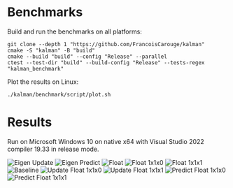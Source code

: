 # Benchmarks

Build and run the benchmarks on all platforms:

```shell
git clone --depth 1 "https://github.com/FrancoisCarouge/kalman"
cmake -S "kalman" -B "build"
cmake --build "build" --config "Release" --parallel
ctest --test-dir "build" --build-config "Release" --tests-regex "kalman_benchmark"
```

Plot the results on Linux:

```shell
./kalman/benchmark/script/plot.sh
```

# Results

Run on Microsoft Windows 10 on native x64 with Visual Studio 2022 compiler 19.33 in release mode.

![Eigen Update](https://raw.githubusercontent.com/FrancoisCarouge/Kalman/master/benchmark/image/eigen_update.svg)
![Eigen Predict](https://raw.githubusercontent.com/FrancoisCarouge/Kalman/master/benchmark/image/eigen_predict.svg)
![Float](https://raw.githubusercontent.com/FrancoisCarouge/Kalman/master/benchmark/image/float.svg)
![Float 1x1x0](https://raw.githubusercontent.com/FrancoisCarouge/Kalman/master/benchmark/image/float_1x1x0.svg)
![Float 1x1x1](https://raw.githubusercontent.com/FrancoisCarouge/Kalman/master/benchmark/image/float_1x1x1.svg)
![Baseline](https://raw.githubusercontent.com/FrancoisCarouge/Kalman/master/benchmark/image/baseline.svg)
![Update Float 1x1x0](https://raw.githubusercontent.com/FrancoisCarouge/Kalman/master/benchmark/image/update_1x1x0.svg)
![Update Float 1x1x1](https://raw.githubusercontent.com/FrancoisCarouge/Kalman/master/benchmark/image/update_1x1x1.svg)
![Predict Float 1x1x0](https://raw.githubusercontent.com/FrancoisCarouge/Kalman/master/benchmark/image/predict_1x1x0.svg)
![Predict Float 1x1x1](https://raw.githubusercontent.com/FrancoisCarouge/Kalman/master/benchmark/image/predict_1x1x1.svg)

